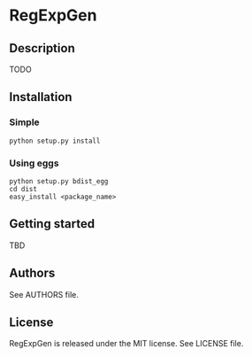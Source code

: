 ﻿RegExpGen
=========

Description
-----------

TODO

Installation
------------

### Simple

    python setup.py install

### Using eggs

    python setup.py bdist_egg
    cd dist
    easy_install <package_name>

Getting started
---------------

TBD

Authors
-------

See AUTHORS file.

License
-------

RegExpGen is released under the MIT license. See LICENSE file.
